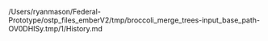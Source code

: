 /Users/ryanmason/Federal-Prototype/ostp_files_emberV2/tmp/broccoli_merge_trees-input_base_path-OV0DHISy.tmp/1/History.md